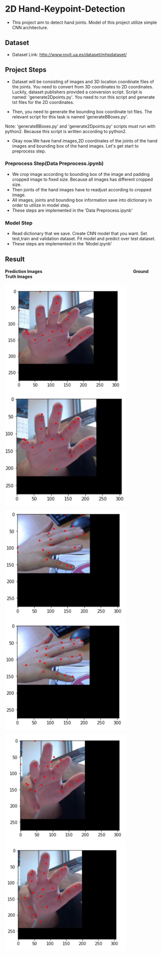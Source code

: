 # 2D Hand-Keypoint-Detection

* This project aim to detect hand joints. Model of this project utilize simple CNN architecture.

## Dataset

* Dataset Link: http://www.rovit.ua.es/dataset/mhpdataset/

## Project Steps

* Dataset will be consisting of images and 3D location coordinate files of the joints. You need to convert from 3D coordinates to 2D coordinates. Luckily, dataset publishers provided a conversion script. Script is named: 'generate2Dpoints.py'. You need to run this script and generate txt files for the 2D coordinates.

* Then, you need to generate the bounding box coordinate txt files. The relevant script for this task is named 'generateBBoxes.py'.

Note: 'generateBBoxes.py' and 'generate2Dpoints.py' scripts must run with python2. Because this script is written according to python2.

* Okay now.We have hand images,2D coordinates of the joints of the hand images and bounding box of the hand images. Let's get start to preprocess step.

### Preprocess Step(Data Preprocess.ipynb)
* We crop image  according to bounding box of the image and padding cropped image to fixed size. Because all images has different cropped size.
* Then joints of the hand images have to readjust according to cropped image.
* All images, joints and bounding box information save into dictionary in order to utilize in model step.
* These steps are implemented in the 'Data Preprocess.ipynb'

### Model Step
* Read dictionary that we save. Create CNN model that you want. Set test,train and validation dataset. Fit model and predict over test dataset.
* These steps are implemented in the 'Model.ipynb'


## Result
#### Prediction Images      &emsp;&emsp;&emsp;&emsp;&emsp;&emsp;&emsp;&emsp;&emsp;&emsp;&emsp;&emsp;&emsp;&emsp;&emsp;&emsp;&emsp;&emsp;&emsp;&emsp;&emsp;  Ground Truth Images

<img src="/images//example_1_prediction.JPG" width="400px"> &emsp; <img src="/images//example_1_ground_truth.JPG" width="400px">

<img src="/images//example_2_prediction.JPG" width="400px"> &emsp; <img src="/images//example_2_ground_truth.JPG" width="400px">

<img src="/images//example_3_prediction.JPG" width="400px"> &emsp; <img src="/images//example_3_ground_truth.JPG" width="400px">

